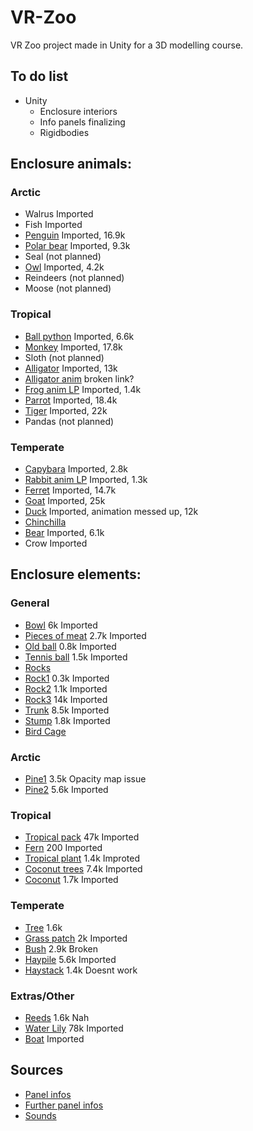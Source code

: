 # VR-Zoo
VR Zoo project made in Unity for a 3D modelling course. 

## To do list
- Unity
  - Enclosure interiors
  - Info panels finalizing
  - Rigidbodies


## Enclosure animals:
### Arctic
- Walrus Imported
- Fish Imported
- [Penguin](https://sketchfab.com/3d-models/pinguino-rockhopper-c246565eb927410486c7cf27b138a2e2) Imported, 16.9k
- [Polar bear](https://sketchfab.com/3d-models/polar-bear-8c12dafa63ab470a8c2196a66052a0df) Imported, 9.3k
- Seal (not planned)
- [Owl](https://sketchfab.com/3d-models/buho-d355d074120a475db761490dae20ec6a) Imported, 4.2k 
- Reindeers (not planned)
- Moose (not planned)
### Tropical
- [Ball python](https://sketchfab.com/3d-models/ball-python-non-commercial-fixed-5b2b62125850484589d3f4c5aef3ba9b) Imported, 6.6k
- [Monkey](https://sketchfab.com/3d-models/realsitic-monkey-50e4b1da03494429b1265fc095f2c530) Imported, 17.8k
- Sloth (not planned)
- [Alligator](https://sketchfab.com/3d-models/alligator-1de18292eb6e433587e60becd942ef6b) Imported, 13k
- [Alligator anim](https://sketchfab.com/3d-models/alligator-animation-d80372b71bc74dd9af6a0865ccb9091f) broken link?
- [Frog anim LP](https://sketchfab.com/3d-models/frog-non-commercial-5d73c308c7b54ef6a1d1f0647a269c56) Imported, 1.4k
- [Parrot](https://sketchfab.com/3d-models/parrot-92e36afa506e492eabc12b6fd34c45c9) Imported, 18.4k
- [Tiger](https://sketchfab.com/3d-models/tiger-51ed5186afb04487ae6adb51f8ffd09b) Imported, 22k
- Pandas (not planned)
### Temperate
- [Capybara](https://sketchfab.com/3d-models/capybara-low-poly-2b9e0100da7245079fa3d54eedd81030) Imported, 2.8k
- [Rabbit anim LP](https://sketchfab.com/3d-models/rabbit-rigged-e7213589744d436b9d96e2dbb31198a5) Imported, 1.3k
- [Ferret](https://sketchfab.com/3d-models/ferret-a5c717c20b08461aa1d9ce462f3e019e) Imported, 14.7k
- [Goat](https://sketchfab.com/3d-models/goat-15692d6248564a19bf2514ce2344ce70) Imported, 25k
- [Duck](https://sketchfab.com/3d-models/duck-walk-free-415584bc3224484fba20a482592e2157) Imported, animation messed up, 12k
- [Chinchilla](https://sketchfab.com/3d-models/chinchilla-low-poly-f8104f9ddbdb47c9a49e8b8c2e2dcf70)
- [Bear](https://sketchfab.com/3d-models/bear-ce0d5eb86cf5459bb6bd20244cb44b27) Imported, 6.1k
- Crow Imported

## Enclosure elements:
### General
- [Bowl](https://sketchfab.com/3d-models/dog-bowl-3fc962f14b994f81a5924f9b100dcb2f) 6k Imported
- [Pieces of meat](https://sketchfab.com/3d-models/meat-raw-rib-game-ready-model-7239ceff0bbf4510afe08656553978e0) 2.7k Imported
- [Old ball](https://sketchfab.com/3d-models/tropical-plant-3ee280726f1f496e9b2377d43b4cbb2d) 0.8k Imported
- [Tennis ball](https://sketchfab.com/3d-models/tennis-ball-edc344dcc65440ea97b5eae84f1957a4) 1.5k Imported
- [Rocks](https://assetstore.unity.com/packages/3d/props/exterior/rock-and-boulders-2-6947)
- [Rock1](https://sketchfab.com/3d-models/a-simple-rock-bcfc084c997f4c019d404bb92dcc4d2c) 0.3k Imported
- [Rock2](https://sketchfab.com/3d-models/obj-nat-rock-01-62d63fd7d1dd416aac1496eb19c43cc0) 1.1k Imported
- [Rock3](https://sketchfab.com/3d-models/rock-b66d5b63deb447299ca3effa904bc789) 14k Imported
- [Trunk](https://sketchfab.com/3d-models/withered-trunk-thin-b4f59b5387404747858680e79e2670d7) 8.5k Imported
- [Stump](https://sketchfab.com/3d-models/tree-stump-4e44ed693e17449485d5d6c56bd83676) 1.8k Imported
- [Bird Cage](https://www.turbosquid.com/3d-models/horror-styled-birdcage-model-1147042)
### Arctic
- [Pine1](https://sketchfab.com/3d-models/stylized-pine-8a654cc7f8394416b8148f3de488453e) 3.5k Opacity map issue
- [Pine2](https://sketchfab.com/3d-models/pine-tree-d45218a3fab349e5b1de040f29e7b6f9) 5.6k Imported
### Tropical
- [Tropical pack](https://sketchfab.com/3d-models/tropical-plants-pack-m02p-2f093afb792742438f0f7ba7eaab90f0) 47k Imported
- [Fern](https://sketchfab.com/3d-models/fern-bush-864be1101df6491e8f11549dec007f0a) 200 Imported
- [Tropical plant](https://sketchfab.com/3d-models/tropical-plant-3ee280726f1f496e9b2377d43b4cbb2d) 1.4k Improted
- [Coconut trees](https://sketchfab.com/3d-models/coconut-palm-26e787f2ff2e4c0fb004c3b0210805a3) 7.4k Imported
- [Coconut](https://sketchfab.com/3d-models/coconut-b68fd365187f45cf843e316d2ea23260) 1.7k Imported
### Temperate
- [Tree](https://sketchfab.com/3d-models/realistic-tree-vol2-736ac8ccedcb41288d81adafae44f4ad) 1.6k
- [Grass patch](https://sketchfab.com/3d-models/grass-patches-7b65ce8bc0514c75b4243c5251cd5984) 2k Imported
- [Bush](https://sketchfab.com/3d-models/thyme-bush-f2c0533f2bd247b5adecf6854ae68fab) 2.9k Broken
- [Haypile](https://sketchfab.com/3d-models/pile-of-hay-or-straw-93eb7ffe871e460fb108493750bc83d8) 5.6k Imported
- [Haystack](https://sketchfab.com/3d-models/haystack-f9e0ae0859fa4e71a2d7dbe55810c1a8) 1.4k Doesnt work
### Extras/Other
- [Reeds](https://sketchfab.com/3d-models/reed-plants-pack-bc77ea5218e44f2dbc23b2a4aef0c898) 1.6k Nah
- [Water Lily](https://sketchfab.com/3d-models/water-lily-nymphaea-odorata-4c793ce129424a1aa8e05aef5838e269) 78k Imported
- [Boat](https://www.turbosquid.com/3d-models/3d-model-painted-wooden-boat-v3-1850170) Imported

## Sources
  - [Panel infos](https://kids.nationalgeographic.com/)
  - [Further panel infos](https://animalia.bio/)
  - [Sounds](https://pixabay.com/)
